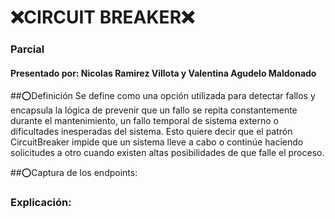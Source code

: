 # ❌CIRCUIT BREAKER❌
### Parcial
#### Presentado por: Nicolas Ramirez Villota y Valentina Agudelo Maldonado

##⭕️Definición 
Se define como una opción utilizada para detectar fallos y encapsula la lógica de prevenir que un fallo se repita constantemente durante el mantenimiento, un fallo temporal de sistema externo o dificultades inesperadas del sistema.
Esto quiere decir que el patrón CircuitBreaker impide que un sistema lleve a cabo o continúe haciendo solicitudes a otro cuando existen altas posibilidades de que falle el proceso.

##⭕️Captura de los endpoints: 
### Explicación: 
